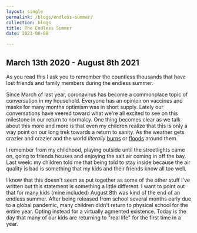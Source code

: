 ```yaml
---
layout: single
permalink: /blogs/endless-summer/
collection: blogs
title: The Endless Summer
date: 2021-08-08

---
```


## March 13th 2020 - August 8th 2021

As you read this I ask you to remember the countless thousands that have lost friends and family members during the endless summer. 

Since March of last year, coronavirus has become a commonplace topic of conversation in my household. Everyone has an opinion on 
vaccines and masks for many months optimism was in short supply. Lately our conversations have veered toward what we're all 
excited to see on this milestone in our return to normalcy. One thing becomes clear as we talk about this more and more is that 
even my children realize that this is only a way point on our long trek towards a return to sanity. As the weather gets crazier 
and crazier and the world _literally_ [burns](https://time.com/6087748/wildfires-around-the-world-photos/) or [floods](https://www.latimes.com/world-nation/story/2021-07-21/extreme-weather-worldwide-climate-change-disasters) around them.

I remember from my childhood, playing outside until the streetlights came on, going to friends houses and enjoying the salt air
coming in off the bay. Last week: my children told me that being told to stay inside because the air quality is bad is something
that my kids and their friends know all too well.

I know that this doesn't seem as put together as some of the other stuff I've written but this statement is something a little
different. I want to point out that for many kids (mine included) August 8th was kind of the end of an endless summer. After
being released from school several months early due to a global pandemic, many children didn't return to physical school for
the entire year. Opting instead for a virtually agmented existence. Today is the day that many of our kids are returning to
"real life" for the first time in a year.

